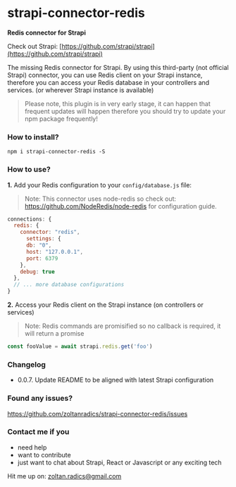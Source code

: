 # strapi-connector-redis

**Redis connector for Strapi**

Check out Strapi: [https://github.com/strapi/strapi](https://github.com/strapi/strapi)

The missing Redis connector for Strapi. By using this third-party (not official Strapi) connector, you can use Redis client on your Strapi instance, therefore you can access your Redis database in your controllers and services. (or wherever Strapi instance is available)

> Please note, this plugin is in very early stage, it can happen that frequent updates will happen therefore you should try to update your npm package frequently!

### How to install?

```
npm i strapi-connector-redis -S
```

### How to use?

**1.** Add your Redis configuration to your `config/database.js` file:

> Note: This connector uses node-redis so check out: https://github.com/NodeRedis/node-redis for configuration guide.

```javascript
connections: {
  redis: {
    connector: "redis",
      settings: {
      db: "0",
      host: "127.0.0.1",
      port: 6379
    },
    debug: true
  },
  // ... more database configurations
}
```

**2.** Access your Redis client on the Strapi instance (on controllers or services)

> Note: Redis commands are promisified so no callback is required, it will return a promise

```javascript
const fooValue = await strapi.redis.get('foo')
```

### Changelog

- 0.0.7. Update README to be aligned with latest Strapi configuration

### Found any issues?

https://github.com/zoltanradics/strapi-connector-redis/issues

### Contact me if you

- need help
- want to contribute
- just want to chat about Strapi, React or Javascript or any exciting tech

Hit me up on: zoltan.radics@gmail.com
